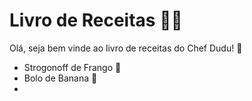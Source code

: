 # Livro de Receitas :man_cook:

Olá, seja bem vinde ao livro de receitas do Chef Dudu! :wave:

- Strogonoff de Frango :chicken:
- Bolo de Banana :banana:
- 
